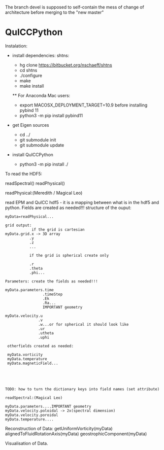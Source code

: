 The branch devel is supposed to self-contain the mess of change of architecture before merging to the "new master"

# QuICCPython

Instalation:

- install dependencies:
    shtns:
    - hg clone https://bitbucket.org/nschaeff/shtns
    - cd shtns
    - ./configure 
    - make 
    - make install 

    ** For Anaconda Mac users:
    - export MACOSX_DEPLOYMENT_TARGET=10.9
    before installing pybind 11
    - python3 -m pip install pybind11 
- get Eigen sources 
    - cd ../
    - git submodule init
    - git submodule update
- install QuICCPython
    - python3 -m pip install ./
	

To read the HDF5:

readSpectral(<fileName>)
readPhysical(<fileName>)

readPhysical:(Meredith / Magical Leo)

read EPM and QuICC hdf5 - it is a mapping between what is in the hdf5 and python. Fields are created as needed!!!
structure of the ouput:   
    
    myData=readPhysical...
    
    grid output: 
                if the grid is cartesian
    myData.grid.x -> 3D array
               .y
               .z
               ...
               
               if the grid is spherical create only 
               
               .r
               .theta
               .phi...
               
    Parameters: create the fields as needed!!!
    
    myData.parameters.time
                     .timeStep
                     .Ek
                     .Ra...
                     IMPORTANT geometry
    
    myData.velocity.u
                   .v
                   .w...or for spherical it should look like
                   .ur
                   .utheta
                   .uphi
                   
     otherfields created as needed:
     
     myData.vorticity
     myData.temperature
     myData.magneticField...
     
     
     
     
     
    TODO: how to turn the dictionary keys into field names (set attribute)
    
    readSpectral:(Magical Leo)
    
    myData.parameters....IMPORTANT geometry
    myData.velocity.poloidal -> 2x(spectral dimension) 
    myData.velocity.poroidal
    myData.temperature....
    
Reconstruction of Data:
    getUniformVorticity(myData)
    alignedToFluidRotationAxis(myData)
    geostrophicComponent(myData)
    
    
    
Visualisation of Data.
        
